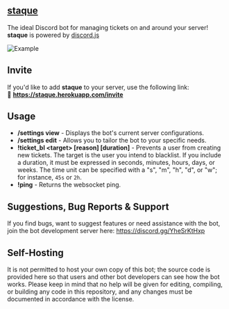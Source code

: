 
## [staque](https://staque.herokuapp.com/)

The ideal Discord bot for managing tickets on and around your server! **staque** is powered by [discord.js](https://discord.js.org/#/)

![Example](https://imgur.com/a/ccsSuW8.png)

## Invite
If you'd like to add **staque** to your server, use the following link:<br>
🔗 **https://staque.herokuapp.com/invite**

## Usage
* **/settings view** - Displays the bot's current server configurations.
* **/settings edit** - Allows you to tailor the bot to your specific needs.
* **!ticket_bl \<target> [reason] [duration]** - Prevents a user from creating new tickets. The target is the user you intend to blacklist. If you include a duration, it must be expressed in seconds, minutes, hours, days, or weeks. The time unit can be specified with a "s", "m", "h", "d", or "w"; for instance, `45s` or `2h`. 
* **!ping** - Returns the websocket ping.


## Suggestions, Bug Reports & Support
If you find bugs, want to suggest features or need assistance with the bot, join the bot development server here: https://discord.gg/YheSrKtHxp

## Self-Hosting
It is not permitted to host your own copy of this bot; the source code is provided here so that users and other bot developers can see how the bot works. Please keep in mind that no help will be given for editing, compiling, or building any code in this repository, and any changes must be documented in accordance with the license.
